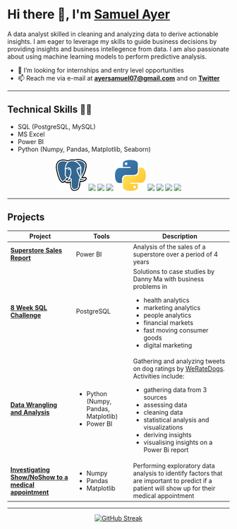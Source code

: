 # Hi there :wave:, I'm [Samuel Ayer](https://www.linkedin.com/in/samuel-t-ayer-3a278b221/)


A data analyst skilled in cleaning and analyzing data to derive actionable insights. I am eager to leverage my skills to guide business decisions by providing insights and business intellegence from data. I am also passionate about using machine learning models to perform predictive analysis.

- :bell: I’m looking for internships and entry level opportunities
- 📫 Reach me via e-mail at **ayersamuel07@gmail.com** and on **[Twitter](https://twitter.com/samuelayer07)**

-----------------------------

## Technical Skills :man_technologist:

* SQL (PostgreSQL, MySQL)
* MS Excel
* Power BI
* Python (Numpy, Pandas, Matplotlib, Seaborn)

<p align="center">
  <img src="https://raw.githubusercontent.com/tuyojr/tuyojr/main/images/postgres.png" width="70" />
  <img src="https://pngimg.com/uploads/mysql/mysql_PNG22.png"width="70" />
  <img src="https://store-images.s-microsoft.com/image/apps.9729.14405452487353876.a6612b1c-3bfc-46da-ad7e-0dd83b65757d.be9b17fe-9781-42f6-9a3e-4914ef774843?mode=scale&q=90&h=300&w=300" width="70" />
  <img src="https://e7.pngegg.com/pngimages/108/891/png-clipart-microsoft-excel-computer-icons-export-microsoft-angle-logo-thumbnail.png" width="70" />
  <img src="https://raw.githubusercontent.com/tuyojr/tuyojr/main/images/python.png" width="70" /> 
   <img src="https://www.pngkey.com/png/detail/96-961478_in-order-to-show-how-holoviews-works-well.png" width="70" /> 
  <img src="https://numfocus.org/wp-content/uploads/2016/07/pandas-logo-300.png" width="70" />
  <img src="https://onlineidealab.com/wp-content/uploads/matplotlib.png" width="70" /> 
   <img src="https://seaborn.pydata.org/_images/logo-tall-lightbg.svg" width="70" />  
</p>

--------------------------------------

## Projects

|Project|Tools |Description|
|----------|------------|------------|
|**[Superstore Sales Report](https://github.com/Outis09/Superstore-Sales-Report)**| Power BI| Analysis of the sales of a superstore over a period of 4 years|
|**[8 Week SQL Challenge](https://github.com/Outis09/8-Week-SQL-Challenge)**| PostgreSQL| Solutions to case studies by Danny Ma with business problems in <ul><li>health analytics</li><li>marketing analytics</li><li>people analytics</li><li>financial markets</li><li>fast moving consumer goods</li><li>digital marketing</li></ul>
|**[Data Wrangling and Analysis](https://github.com/Outis09/Data-Wrangling-and-Analysis)**|<ul><li>Python (Numpy, Pandas, Matplotlib)</li><li>Power BI</li>| Gathering and analyzing tweets on dog ratings by [WeRateDogs](https://twitter.com/dog_rates). Activities include:<ul><li>gathering data from 3 sources</li><li>assessing data</li><li>cleaning data</li><li>statistical analysis and visualizations</li><li>deriving insights</li><li>visualising insights on a Power Bi report</li></ul>
|**[Investigating Show/NoShow to a medical appointment](https://github.com/Outis09/Investiagating-medical-dataset)**| <ul><li>Numpy</li><li>Pandas</li><li>Matplotlib</li></ul>| Performing exploratory data analysis to identify factors that are important to predict if a patient will show up for their medical appointment

--------------------------------------

<div align="center">

[![GitHub Streak](https://streak-stats.demolab.com/?user=Outis09&theme=tokyonight_duo)](https://git.io/streak-stats)
 
</div>




<!---
Outis09/Outis09 is a ✨ special ✨ repository because its `README.md` (this file) appears on your GitHub profile.
You can click the Preview link to take a look at your changes.
--->
